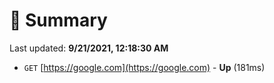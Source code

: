 # 📖 Summary
Last updated: **9/21/2021, 12:18:30 AM**

- `GET` [https://google.com](https://google.com) - **Up** (181ms)
